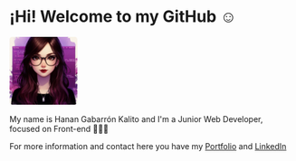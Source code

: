 <h1>¡Hi! Welcome to my GitHub ☺</h1>
<img src="avatar_readme_github.jpeg" alt="Hanan Gabarron Avatar" style="height:120px; border-radius:5px;" />
<p>My name is <span>Hanan Gabarrón Kalito</span> and I'm a <span>Junior Web Developer</span>, focused on <span>Front-end</span> 👩🏻‍💻</p>
<p>For more information and contact here you have my <a href="https://portfolio-hanangk.vercel.app">Portfolio</a> and <a href="https://linkedin.com/in/hanangabarron">LinkedIn</a></p>
